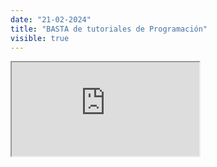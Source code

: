 ```yaml
---
date: "21-02-2024"
title: "BASTA de tutoriales de Programación"
visible: true
---
```

<iframe src="https://www.youtube.com/embed/VIzcnBg2yJQ" allowfullscreen></iframe>
